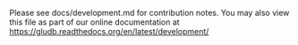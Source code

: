 Please see docs/development.md for contribution notes. You may also view this
file as part of our online documentation at
https://gludb.readthedocs.org/en/latest/development/
